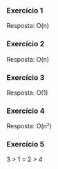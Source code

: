 ### Exercício 1

Resposta: O(n)

### Exercício 2

Resposta: O(n)

### Exercício 3

Resposta: O(1)

### Exercício 4

Resposta: O(n²)

### Exercício 5

3 > 1 = 2 > 4